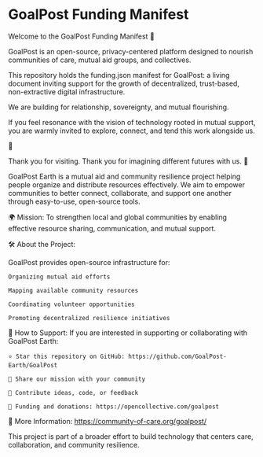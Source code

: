 # GoalPost Funding Manifest

Welcome to the GoalPost Funding Manifest 🌱

GoalPost is an open-source, privacy-centered platform designed to nourish communities of care, mutual aid groups, and collectives.

This repository holds the funding.json manifest for GoalPost:
a living document inviting support for the growth of decentralized, trust-based, non-extractive digital infrastructure.

We are building for relationship, sovereignty, and mutual flourishing.

If you feel resonance with the vision of technology rooted in mutual support,
you are warmly invited to explore, connect, and tend this work alongside us.

🌿

Thank you for visiting.
Thank you for imagining different futures with us. 🌾

GoalPost Earth is a mutual aid and community resilience project helping people organize and distribute resources effectively.
We aim to empower communities to better connect, collaborate, and support one another through easy-to-use, open-source tools.

🌍 Mission:
To strengthen local and global communities by enabling effective resource sharing, communication, and mutual support.

🛠 About the Project:

GoalPost provides open-source infrastructure for:

    Organizing mutual aid efforts

    Mapping available community resources

    Coordinating volunteer opportunities

    Promoting decentralized resilience initiatives

🤝 How to Support:
If you are interested in supporting or collaborating with GoalPost Earth:

    ⭐ Star this repository on GitHub: https://github.com/GoalPost-Earth/GoalPost

    📣 Share our mission with your community

    🤲 Contribute ideas, code, or feedback

    💸 Funding and donations: https://opencollective.com/goalpost

🔗 More Information: https://community-of-care.org/goalpost/


This project is part of a broader effort to build technology that centers care, collaboration, and community resilience.

